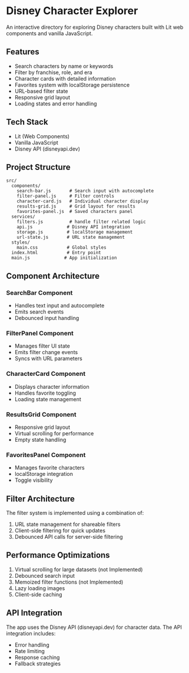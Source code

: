 # Disney Character Explorer

An interactive directory for exploring Disney characters built with Lit web components and vanilla JavaScript.

## Features

- Search characters by name or keywords
- Filter by franchise, role, and era
- Character cards with detailed information
- Favorites system with localStorage persistence
- URL-based filter state
- Responsive grid layout
- Loading states and error handling

## Tech Stack

- Lit (Web Components)
- Vanilla JavaScript
- Disney API (disneyapi.dev)

## Project Structure

```
src/
  components/
    search-bar.js       # Search input with autocomplete
    filter-panel.js     # Filter controls
    character-card.js   # Individual character display
    results-grid.js     # Grid layout for results
    favorites-panel.js  # Saved characters panel
  services/
    filters.js          # handle filter related logic
    api.js             # Disney API integration
    storage.js         # localStorage management
    url-state.js       # URL state management
  styles/
    main.css           # Global styles
  index.html           # Entry point
  main.js             # App initialization
```

## Component Architecture

### SearchBar Component
- Handles text input and autocomplete
- Emits search events
- Debounced input handling

### FilterPanel Component
- Manages filter UI state
- Emits filter change events
- Syncs with URL parameters

### CharacterCard Component
- Displays character information
- Handles favorite toggling
- Loading state management

### ResultsGrid Component
- Responsive grid layout
- Virtual scrolling for performance
- Empty state handling

### FavoritesPanel Component
- Manages favorite characters
- localStorage integration
- Toggle visibility

## Filter Architecture

The filter system is implemented using a combination of:
1. URL state management for shareable filters
2. Client-side filtering for quick updates
3. Debounced API calls for server-side filtering

## Performance Optimizations

1. Virtual scrolling for large datasets (not Implemented)
2. Debounced search input
3. Memoized filter functions (not Implemented)
4. Lazy loading images
5. Client-side caching


## API Integration

The app uses the Disney API (disneyapi.dev) for character data. The API integration includes:
- Error handling
- Rate limiting
- Response caching
- Fallback strategies